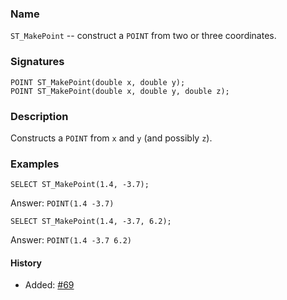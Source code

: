 ### Name
`ST_MakePoint` -- construct a `POINT` from two or three coordinates.

### Signatures

```mysql
POINT ST_MakePoint(double x, double y);
POINT ST_MakePoint(double x, double y, double z);
```

### Description

Constructs a `POINT` from `x` and `y` (and possibly `z`).

### Examples

```mysql
SELECT ST_MakePoint(1.4, -3.7);
```
Answer:     `POINT(1.4 -3.7)`
```mysql
SELECT ST_MakePoint(1.4, -3.7, 6.2);
```
Answer:     `POINT(1.4 -3.7 6.2)`

#### History

* Added: [#69](https://github.com/irstv/H2GIS/pull/69)